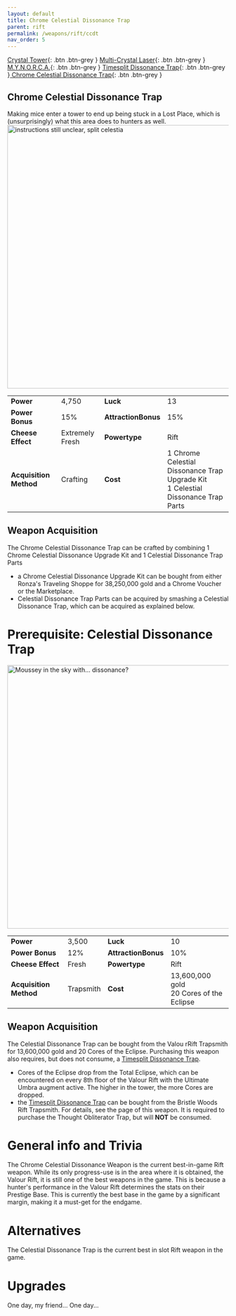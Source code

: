 ```yaml
---
layout: default
title: Chrome Celestial Dissonance Trap
parent: rift
permalink: /weapons/rift/ccdt
nav_order: 5
---
```

<span class="fs-1">[Crystal Tower](/weapons/rift/ct){: .btn .btn-grey } </span><span class="fs-1">[Multi-Crystal Laser](/weapons/rift/mcl){: .btn .btn-grey } </span> <span class="fs-1">[M.Y.N.O.R.C.A.](/weapons/rift/mynorca){: .btn .btn-grey } </span><span class="fs-1">[ Timesplit Dissonance Trap](/weapons/rift/tdt){: .btn .btn-grey }</span><span class="fs-1">[ Chrome Celestial Dissonance Trap](/weapons/rift/ccdt){: .btn .btn-grey }</span>

##  Chrome Celestial Dissonance Trap
Making mice enter a tower to end up being stuck in a Lost Place, which is (unsurprisingly) what this area does to hunters as well.
<img src="/assets/images/weapons/ccdt.png" alt="instructions still unclear, split celestia" width="600">

|||||
|---|---|---|---|
| __Power__ 	| 4,750 	| __Luck__ 	| 13 	|
| __Power Bonus__ 	| 15% 	|__AttractionBonus__ 	| 15% 	|
| __Cheese Effect__ 	| Extremely Fresh 	| __Powertype__ 	| Rift 	|
| __Acquisition Method__ 	| Crafting 	| __Cost__ 	| 1 Chrome Celestial Dissonance Trap Upgrade Kit <br> 1  Celestial Dissonance Trap Parts|

## Weapon Acquisition
The Chrome Celestial Dissonance Trap can be crafted by combining 1 Chrome Celestial Dissonance Upgrade Kit and 1 Celestial Dissonance Trap Parts
- a Chrome Celestial Dissonance  Upgrade Kit can be bought from either Ronza's Traveling Shoppe for 38,250,000 gold and a Chrome Voucher or the Marketplace.
- Celestial Dissonance Trap Parts can be acquired by smashing a Celestial Dissonance Trap, which can be acquired as explained below.

# Prerequisite: Celestial Dissonance Trap
<img src="/assets/images/weapons/cdt.png" alt="Moussey in the sky with... dissonance?" width="600">

|||||
|---|---|---|---|
| __Power__ 	| 3,500 	| __Luck__ 	| 10 	|
| __Power Bonus__ 	| 12% 	|__AttractionBonus__ 	| 10% 	|
| __Cheese Effect__ 	| Fresh 	| __Powertype__ 	| Rift 	|
| __Acquisition Method__ 	| Trapsmith 	| __Cost__ 	| 13,600,000 gold <br> 20 Cores of the Eclipse|

## Weapon Acquisition
The Celestial Dissonance Trap can be bought from the Valou rRift Trapsmith for 13,600,000 gold and 20 Cores of the Eclipse. Purchasing this weapon also requires, but does not consume, a [ Timesplit Dissonance Trap](/weapons/rift/tdt).
- Cores of the Eclipse drop from the Total Eclipse, which can be encountered on every 8th floor of the Valour Rift with the Ultimate Umbra augment active. The higher in the tower, the more Cores are dropped.
- the [ Timesplit Dissonance Trap](/weapons/rift/tdt) can be bought from the Bristle Woods Rift Trapsmith. For details, see the page of this weapon. It is required to purchase the Thought Obliterator Trap, but will **NOT** be consumed.

# General info and Trivia
The Chrome Celestial Dissonance Weapon is the current best-in-game Rift weapon. While its only progress-use is in the area where it is obtained, the Valour Rift, it is still one of the best weapons in the game. This is because a hunter's performance in the Valour Rift determines the stats on their Prestige Base. This is currently the best base in the game by a significant margin, making it a must-get for the endgame.

# Alternatives
The Celestial Dissonance Trap is the current best in slot Rift weapon in the game.

# Upgrades
One day, my friend...
One day...
